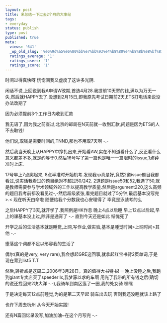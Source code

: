 ```yaml
---
layout: post
title: 来总结一下过去2个月的大事纪
tags:
- everyday
status: publish
type: post
published: true
meta:
  views: '641'
  _wp_old_slug: '%e6%9d%a5%e6%80%bb%e7%bb%93%e4%b8%80%e4%b8%8b%e8%bf%87%e5%8e%bb2%e4%b8%aa%e6%9c%88%e7%9a%84%e5%a4%a7%e4%ba%8b%e7%ba%aa'
  ratings_average: '1'
  ratings_users: '1'
  ratings_score: '1'
---
```

时间过得真快呀 恍惚间我又虚度了这许多光阴.

闲话不说,上回说到我A申请W改期,首选4月28.我提前10天寄的钱,满以为万无一失,然后就HAPPY去了.没想到2月15日,即我原先考试日期前2天,ETS打电话来说没办法改期了

因为必须提前3个工作日内收到汇款

我无语了,因为我之前查过,北京的邮局在N天前就一收到汇款,问题是因为ETS的人不去取钱!

他们说,取钱是需要时间的,TNND,那也不用取7天啊 -.-

然后我当天晚上从HAPPY中挣扎出来,开始看AW,实在不知道看什么了,反正看什么意义都差不多,就是约等于0.然后16号写了第一篇也是唯一一篇限时的issue,1点钟准时上床.

17号早上7点爬起来, 8点半准时开始机考.发现我rp真是好,竟然2道issue题目我都看过,说实话我看过的题目绝对不超过50/242. 2道题是issue50和52,我选了50,就是教师需要参与学术领域外的工作以提高教学质量.然后是argument220,这么高频的题目我考前都没看见过-,-然后超级紧张,看完题目就过了5分钟,最后基本没写完 &gt;.&lt; 现在听天由命啦 随便给我个分数我也心安理得了 毕竟是泳装考的么

之后HAPPY了3天,就开学了.我照例是HK作息 晚上4点以后睡 早上12点以后起,早上的课基本没上过,除非是通宵了 -.- 直到今天还是如此 惭愧死了

开学之后的生活基本就是睡觉,上网,写作业,做实验,基本是睡觉时间&gt;上网时间&gt;其他 -.-

堕落这个词都不足以形容我的生活了

偶尔(真的是very, very rare),我会想起GRE这回事,就拿起红宝书背2页单词,于是现在背到list5  T.T

然后,转折点是这周二,2006年3月28日，真的值得大书特书! 一晚上没睡之后,我跑到giant专卖店买了speeder lx,我梦寐以求的车啊 用光了我带的所有钱之后(确切的说还找回来2块大洋 -.-),我骑车到南区逛了一圈,我的处女骑 嘿嘿

于是决定每天12点前睡觉,为的是第二天早起 骑车出去玩 否则我还没睡就该上路了

也许下周去杭州 从今天开始实践!

还有N篇回忆录没写,加油加油~在这个月写完 -.-
